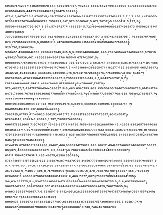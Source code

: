 ⁵⁹⁴⁸³′⁴⁷⁴²⁷⁶⁷'⁴³⁸³⁶¹⁶⁹⁵′⁸·⁵⁴⁷:⁴⁹⁵²⁶⁹⁵′⁷⁹⁷:⁷′⁸²⁴⁸⁵·⁵⁵⁶³⁷⁵⁴²⁵⁷⁶⁶⁵⁵⁸³⁶⁰⁸·⁶⁵⁷³⁵⁶⁸⁸⁶²⁸³⁵′⁸⁸⁸²⁸⁵⁵²⁸⁴⁵′⁵:⁴⁴⁴¹⁷⁴⁷²⁵³⁴⁵⁶⁹⁷‽⁷⁶⁴⁷⁵:⁶³⁴²⁵‽⁴¹⁷,⁶·⁵·⁸⁶⁷⁰⁷²³′⁵,⁸⁷⁸⁵⁷'⁵·⁸³⁷′⁷⁷⁵⁰⁷'⁴²⁵⁸⁷⁶⁵⁴⁴³⁸¹⁸¹⁷²⁷⁸⁴³⁵⁷⁶⁴⁷⁷⁶⁶⁴⁸⁷,⁵:⁷:³,⁷:⁴⁵⁶·⁴⁴⁷³⁶⁰⁵⁰⁵⁷⁶⁶⁴⁷⁷⁷⁶⁷⁶⁷⁸⁴⁶⁷⁶⁹⁶³⁷⁴⁵,⁷³⁵⁸⁷⁸⁷·⁶⁰⁷:⁵⁷³′⁵⁰⁶⁶⁵⁴⁷:⁵,⁶⁷⁷:⁷⁸⁷′⁷‽⁵,⁵³⁶⁰⁴¹⁷:⁵:⁴²⁷·⁵‽⁵⁵⁵⁰⁶⁴⁴⁴⁸²⁶⁷⁷⁹³,⁵⁰⁷,³,⁵⁴⁸·⁵⁷⁴⁵⁷²⁷⁷⁷'⁴⁸⁸³⁵⁵⁵,⁵·⁷²³′⁶⁹⁴⁰⁸⁶⁵′⁶⁹⁸⁰⁶²⁵⁷⁴⁹⁸⁵⁶⁷³,⁵⁴⁵⁰⁸²⁸¹⁸¹⁴¹⁴⁸⁸¹⁵‽⁴⁶⁵‽⁷³⁷⁰⁸²⁵⁸⁸³⁸⁹⁷⁷⁵′⁸⁹⁵′⁵⁰⁸·⁸⁴³,⁶⁵⁶⁸⁴⁴⁸²⁴²⁶⁹⁴⁴⁷⁷⁶⁹⁸²⁷,⁵'⁷,³,⁵⁴⁷'⁴²⁷⁹⁵⁹⁷⁹⁵,⁷·⁷⁶⁴⁴⁵⁸⁷⁶⁷⁷⁶⁹⁵,⁸⁷³,⁷⁶⁷³⁵⁵⁸²⁷⁶⁶⁹⁶·⁵·⁶⁵⁸⁵⁵′⁵'³,⁷⁴⁷³⁷⁹⁶²⁵⁴⁶⁹³,⁸¹⁵⁵⁸⁰⁵²⁷⁰⁴¹⁵⁹⁴³⁵⁷⁷⁷⁵⁸⁵⁵⁵‽⁵²⁵,⁷⁶⁷·⁵²⁶⁸⁸²⁵‽⁵′⁵⁶⁴⁵⁷,⁴⁵⁶⁸⁸⁰⁴⁸⁶³⁵:⁸⁷⁵⁶⁶⁷⁸⁷⁵⁴⁵·⁸⁸⁵:⁵·⁵:⁵⁹⁵³⁷⁴⁸⁵⁸⁰⁴⁶⁵·⁴⁴⁵:⁷³⁸²⁴³⁵⁴⁴⁷⁶²⁴⁹⁸⁴⁷⁰⁶·⁵′⁷⁸⁷'⁵‽⁵⁵⁴²⁷′⁷⁸⁵³⁶·⁴⁰⁷·⁴⁸⁵⁹⁶²³′⁶⁴⁶⁹⁷³⁷⁸⁸¹⁸⁵⁵'⁵,⁶⁷⁸⁷⁴²⁵⁰⁷:⁵‽⁸⁹⁸⁸⁸⁸⁶⁰⁷⁷⁵'⁴⁰⁵'⁶⁷⁶¹⁴⁷⁶·⁴¹⁷²⁴⁰⁵⁶⁸²³,⁷⁹⁵:⁶⁹⁷⁷⁵⁰⁸·³,⁵⁶⁷⁸⁷⁴⁷·⁸⁷⁵⁹⁴⁴⁸·⁵³⁸⁷⁴¹⁷⁴⁵⁴⁷³⁷'⁵⁹⁷'⁴⁸⁵⁶⁷⁰⁵'⁵:³′⁸³⁸²⁵⁵⁴⁷⁵³⁵′⁴⁷⁵′⁴⁶⁶¹⁷⁰⁷⁶⁶⁹⁷:⁵'⁴⁴⁷⁹⁴⁰⁶⁶⁴³⁶⁸⁵²⁵⁴⁷⁴⁴¹⁸²⁶⁷⁷′⁷³⁵:⁶⁶⁸⁵⁴⁵⁵,⁴⁶⁵:⁷⁹⁶⁴⁷²⁴⁶⁴²⁷²⁸·⁴⁰⁴²⁵⁵⁴⁵³,⁴⁴⁴⁵⁴⁵⁵:⁵⁴⁶⁵⁶⁰⁵:⁷'⁵·⁶⁷⁴⁸⁴¹⁷⁸⁷²⁵⁸⁵‽⁸⁷⁵:⁷⁷⁵³⁵⁹⁶⁵⁷:³,⁸⁰⁷,⁶⁷⁴⁸⁷‽⁸⁵⁷⁶⁷³⁵⁸⁵:⁴²⁶²⁷⁰⁵⁰⁴¹⁴⁹⁵²⁶⁹⁴³⁸⁵⁷:⁵:⁷³⁵⁹⁸²⁷²⁷⁶⁵′⁶⁴⁸·⁸·⁷·⁸⁶⁴³⁷⁴³′⁷³⁷:⁵,⁷‽⁷³⁷⁵⁴⁴⁴²⁶⁴⁸⁶⁷:⁵⁴⁴¹⁵,⁴⁹⁶⁴⁷³⁴⁶⁵,⁵⁷⁷′⁵⁵⁶³⁷‽⁵:⁴⁷⁵⁰⁸⁶⁷·⁷³⁵⁷⁵‽⁵⁷⁶·⁴⁸⁶⁹⁷·⁷:⁴²⁴⁷⁷⁹⁷⁰⁸⁴⁵⁴⁴⁰⁸³⁶²⁷,⁵⁸⁶·⁴⁸³,⁶⁹⁸⁰⁷⁵³,⁸⁰³,⁵³⁵′⁵⁰⁸⁰⁵,⁷⁸⁴⁰⁷′³′⁶⁷⁵⁸⁷²⁶·⁶¹⁴³⁴¹⁷⁶⁴⁸⁴⁷⁵:⁷⁸⁴⁰⁶·⁷⁰⁷⁸⁸³⁴⁹⁶³⁶⁹⁸⁶⁷⁷⁸⁰⁸⁵⁵⁴⁴⁷⁴⁸⁶³⁴⁴⁵:⁷‽⁶¹⁴¹⁸⁸⁴⁷⁷:⁵⁴⁵⁰⁷′⁷⁰⁸·⁶³⁸·⁷⁰⁵‽⁴²⁷⁸⁶¹⁶⁸⁷·⁷‽⁷³⁶⁵⁸⁸⁶³⁶⁵⁶¹⁸⁶⁵‽⁷³⁴⁵⁶⁰⁵‽⁸⁸⁸¹⁵⁰⁷⁴⁵⁸⁵³⁸⁶⁴¹⁷⁵⁵'⁷⁹³,⁴⁰⁴¹⁵⁶⁶⁰³′⁵'⁵·⁵:⁸⁴⁶¹⁵·⁵⁵⁵⁶⁵⁹⁷⁸⁴⁹⁶⁰⁸⁷⁵‽⁸⁸⁵²⁷⁴⁷·⁷‽⁸³⁴⁹⁵⁵⁵⁴⁵'⁴⁹⁵,⁸⁹⁷:⁶³⁶²⁶⁷⁴⁴⁷⁸⁵‽⁷⁶⁶³⁷³⁵·⁸¹⁷⁵³,⁴¹⁷′⁴⁰⁶²³′⁶³⁴²⁵²⁴⁶⁷⁹⁷⁷³,⁷′⁶⁴⁸⁸⁷⁸⁸³⁶⁷⁸³⁷'⁷⁹⁵⁵⁷:⁸⁰⁴²⁴⁵⁶¹⁷‽⁶⁷⁸³⁴¹⁶⁴⁵·⁸⁰⁴²⁷⁴⁵:⁸³⁶²⁶·³,⁷⁹⁷·⁷′⁸⁹⁶⁵⁷⁴⁸⁹⁶⁰⁷‽⁶⁰⁶¹⁵⁷⁸³⁵²⁶⁶⁵,⁷³⁶⁰⁷⁰⁵³⁷,⁵⁶⁴⁶³′⁸⁹⁷⁷⁸¹⁴⁸⁷³⁶·⁷⁶⁵⁸⁴⁶⁶⁴⁶³⁸²⁸⁸⁶¹⁵⁶⁴⁴⁵:⁴²⁶³⁸·⁸³⁴²⁶⁵⁷⁶⁸⁴⁴⁰⁸⁸⁸⁰⁴⁹⁴⁸⁸³⁷'⁷:⁵⁰⁷⁶⁷⁹⁵⁰⁶⁶⁸⁹⁷³⁵³⁶¹⁷·⁵⁰⁵'⁵²⁴²⁶²⁴⁸⁴⁵⁵⁷⁷⁷⁸·⁶³³,⁸⁸⁸⁴⁵:⁴⁴⁶⁷³′⁴¹⁸⁸⁵⁵⁷⁹⁵,⁸⁵⁷⁸⁵⁵⁴⁴⁷⁹⁷³⁵⁴⁶⁴⁵⁵⁷⁸⁶¹⁷·⁴²⁵⁰⁶⁶⁵′⁵'⁴¹⁶·⁶⁵³,⁵,⁸³⁵,⁸⁸⁷⁵⁵'⁷⁵⁸⁹⁶⁵⁴⁷⁵⁶⁵²⁶¹⁵²⁶·⁶⁴⁸⁶⁸³⁴⁴⁷⁰⁸¹⁵²⁴⁸⁴⁹⁷⁰⁶⁸⁴⁵⁷‽⁶¹⁷³⁵⁸⁷⁶⁴⁵⁸⁴⁸⁹⁵‽⁸²⁴⁴⁷⁷⁵,⁸⁷⁶⁷⁴⁰⁵⁷⁸⁹⁴⁴⁸³⁶·⁶³⁴⁸⁷:⁴⁰⁶·⁶³⁶⁹⁸⁷⁴⁷⁷⁹⁸¹⁵,⁴⁴³,⁵⁶⁸²⁷,⁴⁵⁴⁸⁶⁹⁷′⁶⁶⁵′⁵²⁴⁰⁸⁰⁵⁵⁷,⁵⁶⁶²⁷⁰⁵‽⁸⁷⁷·⁴⁰⁶⁰⁶⁵⁸⁶⁴⁶⁷³⁶²⁸⁷⁷:⁷′⁵·⁶⁵⁸⁴⁷‽³,⁷⁰⁶⁷⁷³⁶⁴⁵′⁴⁷⁵⁹⁶⁸⁷⁸⁴²⁴⁶⁵⁷⁸⁵⁶⁵⁵⁸⁷‽⁶¹⁴¹⁷,⁷⁵⁶⁴⁷⁰⁷⁷⁶³⁷'⁷·⁴⁶⁵'⁴⁰⁶⁷⁵·⁶²⁵⁸⁸⁵⁵⁰⁴⁸⁵‽⁵⁷⁵⁴⁷⁸⁶⁵⁷′⁸¹⁵⁷⁵⁵⁶²⁵′⁶²³,³,⁸⁹⁸⁷⁶³⁶⁷⁷'⁸²⁷⁹⁷⁹⁸¹³′⁸⁵⁶⁷⁷⁷⁶⁶⁸⁶⁴⁹³′⁶⁷⁸⁴⁴¹⁵,⁸⁵⁵⁹⁸⁷⁸⁹⁵′⁷⁶⁴¹⁵⁵⁷·⁶⁵⁷'⁷′⁵′⁶⁴⁷⁵³,⁷⁵⁷⁰⁸⁷⁷⁸⁷²⁶²⁴⁶⁶·⁵⁸⁷²⁸⁸⁶⁷⁸⁴⁷·⁴³⁵⁰⁵²⁸⁶⁵⁰⁸⁰⁴⁰⁵⁷⁵⁸⁷⁸⁵′⁵⁷⁶⁸⁵⁶⁷⁸³,⁸⁵⁵⁵⁷⁸⁵⁶⁷′⁵·⁴³⁵⁷⁵⁰⁵³³,⁶·⁷′⁴⁸⁵·⁷,⁴⁹⁵·⁸·⁷⁴⁷′⁶⁰⁶⁹⁷⁹⁷‽⁴³⁸⁷⁷⁰⁸⁶⁷:⁶·⁴⁷⁸·⁷⁶⁵⁸⁷⁹³,⁶⁸⁷‽⁴⁵⁵⁹⁷,⁸⁵⁵·⁷′⁵⁰⁵⁵⁵‽⁸²⁸⁴⁵⁹⁶¹⁵,⁴³⁵³⁵:⁸⁷⁵⁰⁵²⁶⁰⁴³³′⁶¹⁴²⁸⁹⁷,⁸·⁴⁶³,⁷′⁶⁷⁷·⁶⁰⁷‽⁷⁰⁶⁶⁵⁷⁸⁹⁵′⁸⁴⁸⁸⁶³⁴¹⁵⁹⁵‽⁵′⁸·⁶³⁴⁹⁵²⁷⁷⁵·⁵,⁸·⁵³⁴⁷⁵⁹⁴⁰⁶¹⁶⁴³′⁴⁷⁸¹⁶⁵⁴⁷⁸⁴⁵⁰⁴⁸⁸⁵⁶¹⁶⁶⁴⁶⁵⁰⁵⁰⁷⁵⁵·⁵‽⁵,⁸·⁶⁹⁵⁷⁵⁹⁵⁴⁸⁸⁷‽⁵⁰⁸⁷⁴⁶⁴⁷⁸⁵⁵·⁶⁶⁸⁸⁷⁰⁵⁸⁷:⁵⁵⁷,⁶¹⁸⁹⁸⁸⁴⁴⁶⁸⁷⁵⁶¹⁴⁴⁵⁴⁸⁷⁸⁶⁵³⁴⁹⁴²⁵·⁷⁶⁶⁷⁷⁹⁶³⁵:⁵‽⁸⁴⁸⁶³,⁵⁹⁸⁹⁸⁷⁴⁹⁶⁶⁷·⁷·⁶·⁸³⁴⁸⁵′⁷′⁵′⁸⁴⁸²⁴⁹⁵:⁸²⁸·⁵³⁸⁸⁸⁰⁶⁸⁶⁷⁵⁹⁴⁶⁷⁰⁴⁷⁸⁵⁷³⁴⁸⁵‽⁴⁰⁵⁶⁴¹⁵⁵⁷‽³′⁵‽⁶⁹⁶¹⁷⁴⁵'⁷‽⁴⁵⁴⁸⁸⁰⁸⁶⁵²⁵⁴⁸¹⁴⁵⁵‽⁸⁰⁶⁹⁴³⁵,⁵⁸⁶⁹⁶⁷³,⁶⁸⁷³⁸⁴⁵²⁶²⁷⁷⁴⁹⁷:⁶⁹⁴³⁶⁴⁴³³,⁸⁷⁴³⁵⁹⁸⁷⁵⁵⁷³⁶⁰⁵⁸⁴⁴⁶⁵⁵:⁵·⁶²⁶⁸⁷·⁷'⁷‽⁶⁶⁸²⁴⁵⁷:⁶⁹⁶⁶⁸⁵⁸⁹⁷⁹⁶⁰⁶⁹⁷'⁵⁵⁴⁵⁷⁹⁷‽⁸⁹⁵³⁵⁶⁶⁰⁷·⁵′⁷³⁸·⁷⁴⁶⁴⁴⁸⁷⁰⁸³⁷'⁸⁷
